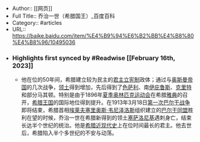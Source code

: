 - Author:: [[网页]]
- Full Title:: 乔治一世（希腊国王）_百度百科
- Category:: #articles
- URL:: https://baike.baidu.com/item/%E4%B9%94%E6%B2%BB%E4%B8%80%E4%B8%96/10495036
- ### Highlights first synced by #Readwise [[February 16th, 2023]]
    - 他在位的50年间，希腊建立较为民主的[君主立宪制](/item/%E5%90%9B%E4%B8%BB%E7%AB%8B%E5%AE%AA%E5%88%B6/907822?fromModule=lemma_inlink)政体；通过与[奥斯曼帝国](/item/%E5%A5%A5%E6%96%AF%E6%9B%BC%E5%B8%9D%E5%9B%BD/730879?fromModule=lemma_inlink)的几次战争，[领土](/item/%E9%A2%86%E5%9C%9F/17088?fromModule=lemma_inlink)得到增加，先后得到了[色萨利](/item/%E8%89%B2%E8%90%A8%E5%88%A9/4367153?fromModule=lemma_inlink)、南[伊庇鲁斯](/item/%E4%BC%8A%E5%BA%87%E9%B2%81%E6%96%AF/1371761?fromModule=lemma_inlink)、[克里特](/item/%E5%85%8B%E9%87%8C%E7%89%B9/3413809?fromModule=lemma_inlink)和部分马其顿。特别是由于1896年[夏季奥林匹克运动会](/item/%E5%A4%8F%E5%AD%A3%E5%A5%A5%E6%9E%97%E5%8C%B9%E5%85%8B%E8%BF%90%E5%8A%A8%E4%BC%9A/10944850?fromModule=lemma_inlink)在希腊[雅典](/item/%E9%9B%85%E5%85%B8/588256?fromModule=lemma_inlink)的召开，[希腊王国](/item/%E5%B8%8C%E8%85%8A%E7%8E%8B%E5%9B%BD/303115?fromModule=lemma_inlink)的国际地位得到提升。在1913年3月18日[第一次巴尔干战争](/item/%E7%AC%AC%E4%B8%80%E6%AC%A1%E5%B7%B4%E5%B0%94%E5%B9%B2%E6%88%98%E4%BA%89/2913778?fromModule=lemma_inlink)即将结束，希腊首相[埃莱夫塞里奥斯·韦尼泽洛斯](/item/%E5%9F%83%E8%8E%B1%E5%A4%AB%E5%A1%9E%E9%87%8C%E5%A5%A5%E6%96%AF%C2%B7%E9%9F%A6%E5%B0%BC%E6%B3%BD%E6%B4%9B%E6%96%AF/7477650?fromModule=lemma_inlink)组织建立的[巴尔干同盟](/item/%E5%B7%B4%E5%B0%94%E5%B9%B2%E5%90%8C%E7%9B%9F/8089645?fromModule=lemma_inlink)胜利在望的时候，乔治一世在希腊新得到的领土[塞萨洛尼基](/item/%E5%A1%9E%E8%90%A8%E6%B4%9B%E5%B0%BC%E5%9F%BA/5410037?fromModule=lemma_inlink)遇刺身亡，结束长达半个世纪的统治。他是[希腊近现代史](/item/%E5%B8%8C%E8%85%8A%E8%BF%91%E7%8E%B0%E4%BB%A3%E5%8F%B2/12588015?fromModule=lemma_inlink)上在位时间最长的君主。他去世后，希腊陷入半个多世纪的不安与动荡。
